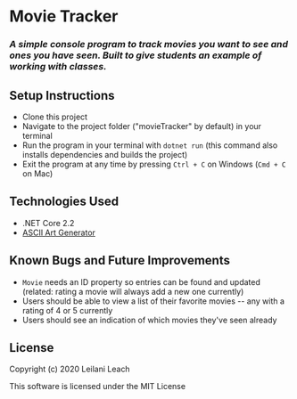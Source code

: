 # Movie Tracker
### _A simple console program to track movies you want to see and ones you have seen. Built to give students an example of working with classes._

## Setup Instructions
- Clone this project
- Navigate to the project folder ("movieTracker" by default) in your terminal
- Run the program in your terminal with `dotnet run` (this command also installs dependencies and builds the project)
- Exit the program at any time by pressing `Ctrl + C` on Windows (`Cmd + C` on Mac)

## Technologies Used
- .NET Core 2.2
- <a href="https://www.ascii-art-generator.org/">ASCII Art Generator</a>

## Known Bugs and Future Improvements
- `Movie` needs an ID property so entries can be found and updated (related: rating a movie will always add a new one currently)
- Users should be able to view a list of their favorite movies -- any with a rating of 4 or 5 currently
- Users should see an indication of which movies they've seen already

## License
Copyright (c) 2020 Leilani Leach

This software is licensed under the MIT License